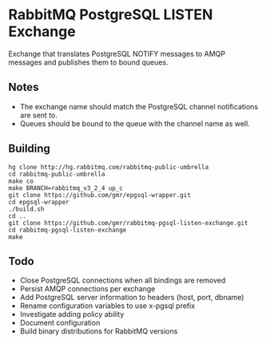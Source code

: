 RabbitMQ PostgreSQL LISTEN Exchange
===================================
Exchange that translates PostgreSQL NOTIFY messages to AMQP messages
and publishes them to bound queues.

Notes
-----

- The exchange name should match the PostgreSQL channel notifications are sent to.
- Queues should be bound to the queue with the channel name as well.

Building
--------

    hg clone http://hg.rabbitmq.com/rabbitmq-public-umbrella
    cd rabbitmq-public-umbrella
    make co
    make BRANCH=rabbitmq_v3_2_4 up_c
    git clone https://github.com/gmr/epgsql-wrapper.git
    cd epgsql-wrapper
    ./build.sh
    cd ..
    git clone https://github.com/gmr/rabbitmq-pgsql-listen-exchange.git
    cd rabbitmq-pgsql-listen-exchange
    make

Todo
----

- Close PostgreSQL connections when all bindings are removed
- Persist AMQP connections per exchange
- Add PostgreSQL server information to headers (host, port, dbname)
- Rename configuration variables to use x-pgsql prefix
- Investigate adding policy ability
- Document configuration
- Build binary distributions for RabbitMQ versions

